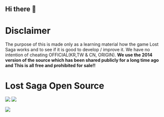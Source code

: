 ## Hi there 👋

# Disclaimer
<p>The purpose of this is made only as a learning material how the game Lost Saga works and to see if it is good to develop / improve it. We have no intention of cheating OFFICIAL(KR,TW & CN, ORIGIN). <b>We use the 2014 version of the source which has been shared publicly for a long time ago and This is all free and prohibited for sale!!</b></p>

# Lost Saga Open Source



<p>
    <a href="https://discord.gg/b5MeZxYEZf" target="blank"><img src="https://img.shields.io/badge/Discord-30302f?style=flat&logo=discord" /></a>
     <a href="https://www.youtube.com/@lsfdyt" target="blank"><img src="https://img.shields.io/badge/Discord-30302f?style=flat&logo=youtube" /></a>
</p>

<!-- ![Lost Saga](https://wallpapercave.com/wp/wp1899234.jpg) -->
<a href="#" target="blank"><img src="https://wallpapercave.com/wp/wp1899234.jpg" /></a>
